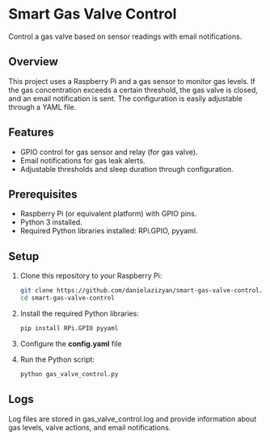 # Smart Gas Valve Control

Control a gas valve based on sensor readings with email notifications.

## Overview

This project uses a Raspberry Pi and a gas sensor to monitor gas levels. If the gas concentration exceeds a certain threshold, the gas valve is closed, and an email notification is sent. The configuration is easily adjustable through a YAML file.

## Features

- GPIO control for gas sensor and relay (for gas valve).
- Email notifications for gas leak alerts.
- Adjustable thresholds and sleep duration through configuration.

## Prerequisites

- Raspberry Pi (or equivalent platform) with GPIO pins.
- Python 3 installed.
- Required Python libraries installed: RPi.GPIO, pyyaml.

## Setup

1. Clone this repository to your Raspberry Pi:

   ```bash
   git clone https://github.com/danielazizyan/smart-gas-valve-control.git
   cd smart-gas-valve-control
2. Install the required Python libraries:

   ```bash
   pip install RPi.GPIO pyyaml

3. Configure the **config.yaml** file
4. Run the Python script:
   ```bash
   python gas_valve_control.py

## Logs
Log files are stored in gas_valve_control.log and provide information about gas levels, valve actions, and email notifications.


